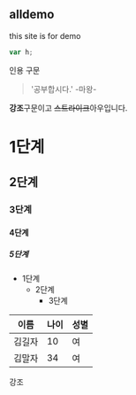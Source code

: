 ## alldemo
this site is for demo

```javascript
var h;
```

인용 구문
> '공부합시다.' -마왕-


**강조**구문이고 ~~스트라이크~~아우입니다.

# 1단계
## 2단계
### 3단계
#### 4단계
##### 5단계

* 1단계
  * 2단계
    * 3단계
    
이름|나이|성별
---|---|---|
김길자|10|여|
김말자|34|여|

강조
